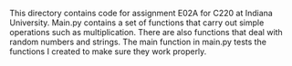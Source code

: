 This directory contains code for assignment E02A for C220 at Indiana University. Main.py contains a set of functions that carry out simple operations such as multiplication. There are also functions that deal with random numbers and strings. The main function in main.py tests the functions I created to make sure they work properly.